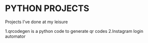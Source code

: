 # PYTHON PROJECTS
Projects I've done at my leisure



1.qrcodegen is a python code to generate qr codes
2.Instagram login automator
